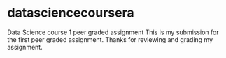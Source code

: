 # datasciencecoursera
Data Science course 1 peer graded assignment
This is my submission for the first peer graded assignment.
Thanks for reviewing and grading my assignment.
